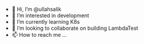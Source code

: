 - 👋 Hi, I’m @ullahsalik
- 👀 I’m interested in development
- 🌱 I’m currently learning K8s
- 💞️ I’m looking to collaborate on building LambdaTest
- 📫 How to reach me ...

<!---
ullahsalik/ullahsalik is a ✨ special ✨ repository because its `README.md` (this file) appears on your GitHub profile.
You can click the Preview link to take a look at your changes.
--->

